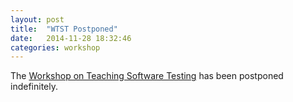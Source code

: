 ```yaml
---
layout: post
title:  "WTST Postponed"
date:   2014-11-28 18:32:46
categories: workshop
---
```


The [Workshop on Teaching Software Testing](http://wtst.org/) has been postponed indefinitely.
